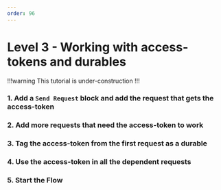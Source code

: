 ```yaml
---
order: 96
---
```

# Level 3 - Working with access-tokens and durables

!!!warning
This tutorial is under-construction
!!!

### 1. Add a `Send Request` block and add the request that gets the access-token

### 2. Add more requests that need the access-token to work

### 3. Tag the access-token from the first request as a durable

### 4. Use the access-token in all the dependent requests

### 5. Start the Flow
